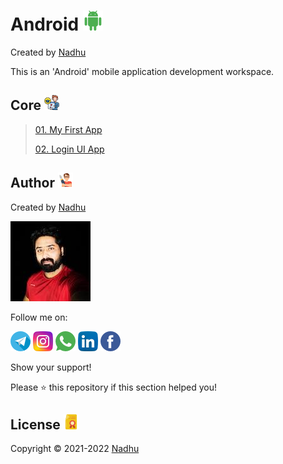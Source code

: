 # Android <img src="https://github.com/iamnadhu/Android/blob/master/Resources/android-icon.png">
Created by [Nadhu](https://github.com/iamnadhu)

This is an 'Android' mobile application development workspace.


## Core <img src="https://github.com/iamnadhu/Android/blob/master/Resources/tutorials-icon.png">
>
> [01. My First App](https://github.com/iamnadhu/Android)
>
> [02. Login UI App](https://github.com/iamnadhu/Android)
>


## Author [<img src="https://github.com/iamnadhu/Android/blob/master/Resources/auther-icon.png">](https://github.com/iamnadhu)
Created by [Nadhu](https://github.com/iamnadhu)

[<img src="https://github.com/iamnadhu/Android/blob/master/Resources/nadhu-icon.jpg">](https://github.com/iamnadhu)

Follow me on: 

[<img src="https://github.com/iamnadhu/Android/blob/master/Resources/telegram-icon.png">](https://t.me/iamnadhu)
[<img src="https://github.com/iamnadhu/Android/blob/master/Resources/instagram-icon.png">](https://www.instagram.com/iamnadhu/)
[<img src="https://github.com/iamnadhu/Android/blob/master/Resources/whatsapp-icon.png">](https://api.whatsapp.com/send?phone=917293451396&lang=en)
[<img src="https://github.com/iamnadhu/Android/blob/master/Resources/linkedin-icon.png">](https://www.linkedin.com/in/iamnadhu/)
[<img src="https://github.com/iamnadhu/Android/blob/master/Resources/facebook-icon.png">](https://www.facebook.com/iamnadhu/)


Show your support!

Please ⭐️   this repository if this section helped you!


## License <img src="https://github.com/iamnadhu/Android/blob/master/Resources/license-icon.png">
Copyright © 2021-2022 [Nadhu](https://github.com/iamnadhu)
